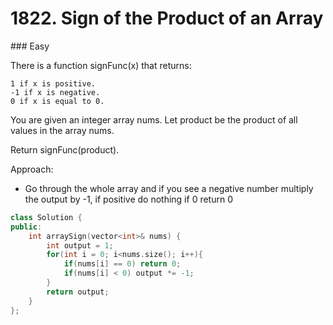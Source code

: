 # 1822. Sign of the Product of an Array
### Easy

There is a function signFunc(x) that returns:

    1 if x is positive.
    -1 if x is negative.
    0 if x is equal to 0.

You are given an integer array nums. Let product be the product of all values in the array nums.

Return signFunc(product).

Approach: 
* Go through the whole array and if you see a negative number multiply the output by -1, if positive do nothing if 0 return 0

```cpp
class Solution {
public:
    int arraySign(vector<int>& nums) {
        int output = 1;
        for(int i = 0; i<nums.size(); i++){
            if(nums[i] == 0) return 0;
            if(nums[i] < 0) output *= -1;
        }
        return output;
    }
};
```